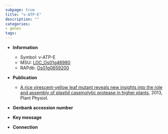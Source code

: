 ```yaml
---
subpage: true
title: "v-ATP-E"
description: ""
categories:
- genes
tags: 
---
```


* **Information**  
    + Symbol: v-ATP-E  
    + MSU: [LOC_Os01g46980](http://rice.plantbiology.msu.edu/cgi-bin/ORF_infopage.cgi?orf=LOC_Os01g46980)  
    + RAPdb: [Os01g0659200](http://rapdb.dna.affrc.go.jp/viewer/gbrowse_details/irgsp1?name=Os01g0659200)  

* **Publication**  
    + [A rice virescent-yellow leaf mutant reveals new insights into the role and assembly of plastid caseinolytic protease in higher plants](http://www.ncbi.nlm.nih.gov/pubmed?term=A+rice+virescent-yellow+leaf+mutant+reveals+new+insights+into+the+role+and+assembly+of+plastid+caseinolytic+protease+in+higher+plants%5BTitle%5D), 2013, Plant Physiol.

* **Genbank accession number**  

* **Key message**  

* **Connection**  



